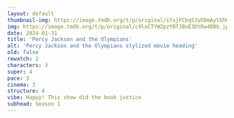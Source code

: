 ```yaml
---
layout: default
thumbnail-img: https://image.tmdb.org/t/p/original/iYxjFCbqSJyDDmAytShRw2n5ZgF.png
img: https://image.tmdb.org/t/p/original/c9loCTYWZpzYBTJBvE3DtRw4DBb.jpg
date: 2024-01-31
title: 'Percy Jackson and the Olympians'
alt: 'Percy Jackson and the Olympians stylized movie heading'
old: false
rewatch: 2
characters: 3
super: 4
pace: 3
cinema: 3
structure: 4
vibe: Happy! This show did the book justice
subhead: Season 1
---
```

